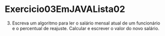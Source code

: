 # Exercicio03EmJAVALista02
3) Escreva um algoritmo para ler o salário mensal atual de um funcionário e o percentual de reajuste. Calcular e escrever o valor do novo salário.  
